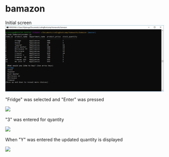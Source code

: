 # bamazon
Initial screen 
<img src="images/pic1.jpg">

"Fridge" was selected and "Enter" was pressed

<img src="images/pic2.jpg">


"3" was entered for qyantity


<img src="images/pic3.jpg">

When "Y" was entered the updated quantity is displayed





<img src="images/pic2.jpg">
